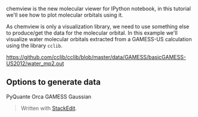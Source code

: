 chemview is the new molecular viewer for IPython notebook, in this tutorial we'll see how to plot molecular orbitals using it.

As chemview is only a visualization library, we need to use something else to produce/get the data for the molecular orbital. In this example we'll visualize water molecular orbitals extracted from a GAMESS-US calculation using the library `cclib`.

https://github.com/cclib/cclib/blob/master/data/GAMESS/basicGAMESS-US2012/water_mp2.out



## Options to generate data

PyQuante
Orca
GAMESS
Gaussian

> Written with [StackEdit](https://stackedit.io/).